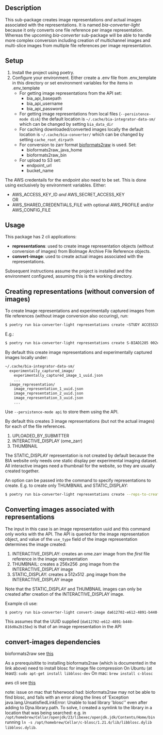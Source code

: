 ## Description
This sub-package creates image representations *and* actual images associated with the representations. It is named *bia-converter-light* because it only converts one file reference per image representation. Whereas the upcoming *bia-converter* sub-package will be able to handle more complex conversion including creation of multichannel images and multi-slice images from multiple file references per image representation.

## Setup

1. Install the project using poetry.
2. Configure your environment. Either create a .env file from .env_template in this directory or set environment variables for the items in .env_template
    * For getting image representations from the API set:
        - bia_api_basepath
        - bia_api_username
        - bia_api_password
    * For getting image representations from local files (`--persistence-mode disk`) the default location is `~/.cache/bia-integrator-data-sm/` which can be changed by setting `bia_data_dir`
    * For caching downloaded/converted images locally the default location is `~/.cache/bia-converter/` which can be changed by setting `cache_root_dirpath`
    * For conversion to zarr format [bioformats2raw](https://github.com/glencoesoftware/bioformats2raw) is used. Set:
        - bioformats2raw_java_home
        - bioformats2raw_bin
    * For upload to S3 set:
        - endpoint_url
        - bucket_name

The AWS credentails for the endpoint also need to be set. This is done using exclusively by environment variables. Either:
* AWS_ACCESS_KEY_ID *and* AWS_SECRET_ACCESS_KEY
<br>OR
* AWS_SHARED_CREDENTIALS_FILE with optional AWS_PROFILE and/or AWS_CONFIG_FILE

## Usage
This package has 2 cli applications:
 * **representations**: used to create image representation objects (without conversion of images) from BioImage Archive File Reference objects.
 * **convert-image**: used to create actual images associated with the representations.

Subsequent instructions assume the project is installed and the environment configured, assuming this is the working directory.

## Creating representations (without conversion of images)
To create Image representations and experimentally captured images from file references (without image conversion also occuring), run:
``` sh
$ poetry run bia-converter-light representations create <STUDY ACCESSION ID> <LIST OF FILE REFERNCE UUIDS>
```
E.g.:
```sh
$ poetry run bia-converter-light representations create S-BIAD1285 002e89fc-5a6c-4037-86ec-0dadd9553694
```

By default this create image representations and experimentally captured images locally under:
```sh
~/.cache/bia-integrator-data-sm/
  experimentally_captured_image/
    experimentally_captured_image_1_uuid.json
    ...
  image_representation/
    image_representation_1_uuid.json
    image_representation_2_uuid.json
    image_representation_3_uuid.json
    ...
```
Use `--persistence-mode api` to store them using the API.

By default this creates 3 image representations (but not the actual images) for each of the file references.
1. UPLOADED_BY_SUBMITTER
2. INTERACTIVE_DISPLAY (ome_zarr)
3. THUMBNAIL

The STATIC_DISPLAY representation is not created by default because the BIA website only needs one static display per experimental imaging dataset. All interactive images need a thumbnail for the website, so they are usually created together.

An option can be passed into the command to specify representations to create. E.g. to create only THUMBNAIL and STATIC_DISPLAY:
```sh
$ poetry run bia-converter-light representations create --reps-to-create THUMBNAIL --reps-to-create STATIC_DISPLAY S-BIAD1285 002e89fc-5a6c-4037-86ec-0dadd9553694
```

## Converting images associated with representations
The input in this case is an image representation uuid and this command only works with the API. The API is queried for the image representation object, and value of the `use_type` field of the image representation determines the image created:
1. INTERACTIVE_DISPLAY: creates an ome.zarr image from the *first* file reference in the image representation
2. THUMBNAIL: creates a 256x256 .png image from the INTERACTIVE_DISPLAY image
3. STATIC_DISPLAY: creates a 512x512 .png image from the INTERACTIVE_DISPLAY image

Note that the STATIC_DISPLAY and THUMBNAIL images can only be created after creation of the INTERACTIVE_DISPLAY image.

Example cli use:
```sh
$ poetry run bia-converter-light convert-image da612702-e612-4891-b440-816d0a2b15be
```
This assumes that the UUID supplied (`da612702-e612-4891-b440-816d0a2b15be`) is that of an image representation in the API

## convert-images dependencies

bioformats2raw see [this](https://github.com/glencoesoftware/bioformats2raw)

As a prerequisitite to installing bioformats2raw (which is documented in the link above) need to install blosc for image file compression
On Ubuntu (at least): `sudo apt-get install libblosc-dev`
On mac: `brew install c-blosc`

aws cli see [this](https://aws.amazon.com/cli/)

note: issue on mac that fsherwood had: bioformats2raw may not be able to find blosc, and fails with an error along the lines of 'Exception java.lang.UnsatisfiedLinkError: Unable to load library 'blosc'' even after adding to Djna.library.path. To solve, I created a symlink to the library in a location that was being searched: e.g. in `/opt/homebrew/Cellar/openjdk/23/libexec/openjdk.jdk/Contents/Home/bin` running `ln -s /opt/homebrew/Cellar/c-blosc/1.21.6/lib/libblosc.dylib libblosc.dylib`.